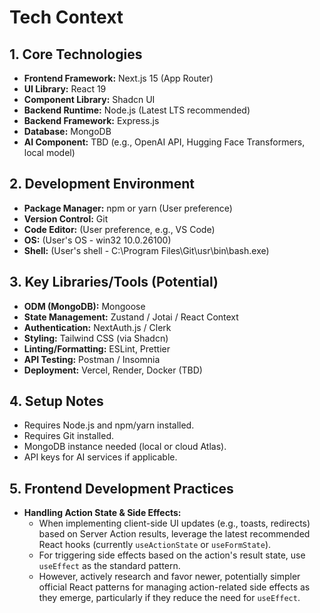 # Tech Context

## 1. Core Technologies

-   **Frontend Framework:** Next.js 15 (App Router)
-   **UI Library:** React 19
-   **Component Library:** Shadcn UI
-   **Backend Runtime:** Node.js (Latest LTS recommended)
-   **Backend Framework:** Express.js
-   **Database:** MongoDB
-   **AI Component:** TBD (e.g., OpenAI API, Hugging Face Transformers, local model)

## 2. Development Environment

-   **Package Manager:** npm or yarn (User preference)
-   **Version Control:** Git
-   **Code Editor:** (User preference, e.g., VS Code)
-   **OS:** (User's OS - win32 10.0.26100)
-   **Shell:** (User's shell - C:\Program Files\Git\usr\bin\bash.exe)

## 3. Key Libraries/Tools (Potential)

-   **ODM (MongoDB):** Mongoose
-   **State Management:** Zustand / Jotai / React Context
-   **Authentication:** NextAuth.js / Clerk
-   **Styling:** Tailwind CSS (via Shadcn)
-   **Linting/Formatting:** ESLint, Prettier
-   **API Testing:** Postman / Insomnia
-   **Deployment:** Vercel, Render, Docker (TBD)

## 4. Setup Notes

-   Requires Node.js and npm/yarn installed.
-   Requires Git installed.
-   MongoDB instance needed (local or cloud Atlas).
-   API keys for AI services if applicable.

## 5. Frontend Development Practices

-   **Handling Action State & Side Effects:**
    -   When implementing client-side UI updates (e.g., toasts, redirects) based on Server Action results, leverage the latest recommended React hooks (currently `useActionState` or `useFormState`).
    -   For triggering side effects based on the action's result state, use `useEffect` as the standard pattern.
    -   However, actively research and favor newer, potentially simpler official React patterns for managing action-related side effects as they emerge, particularly if they reduce the need for `useEffect`.
